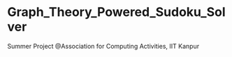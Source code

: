 # Graph_Theory_Powered_Sudoku_Solver
Summer Project @Association for Computing Activities, IIT Kanpur
